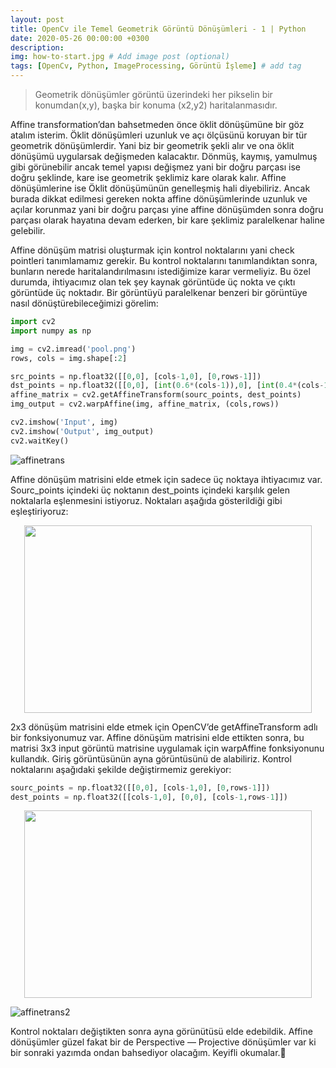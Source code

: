 ```yaml
---
layout: post
title: OpenCv ile Temel Geometrik Görüntü Dönüşümleri - 1 | Python
date: 2020-05-26 00:00:00 +0300
description: 
img: how-to-start.jpg # Add image post (optional)
tags: [OpenCv, Python, ImageProcessing, Görüntü İşleme] # add tag
---
```


> Geometrik dönüşümler görüntü üzerindeki her pikselin bir konumdan(x,y), başka bir konuma (x2,y2) haritalanmasıdır.

Affine transformation’dan bahsetmeden önce öklit dönüşümüne bir göz atalım isterim. Öklit dönüşümleri uzunluk ve açı ölçüsünü koruyan bir tür geometrik dönüşümlerdir. Yani biz bir geometrik şekli alır ve ona öklit dönüşümü uygularsak değişmeden kalacaktır.
Dönmüş, kaymış, yamulmuş gibi görünebilir ancak temel yapısı değişmez yani bir doğru parçası ise doğru şeklinde, kare ise geometrik şeklimiz kare olarak kalır. Affine dönüşümlerine ise Öklit dönüşümünün genelleşmiş hali diyebiliriz. Ancak burada dikkat
edilmesi gereken nokta affine dönüşümlerinde uzunluk ve açılar korunmaz yani bir doğru parçası yine affine dönüşümden sonra doğru parçası olarak hayatına devam ederken, bir kare şeklimiz paralelkenar haline gelebilir.

Affine dönüşüm matrisi oluşturmak için kontrol noktalarını yani check pointleri tanımlamamız gerekir. Bu kontrol noktalarını tanımlandıktan sonra, bunların nerede haritalandırılmasını istediğimize karar vermeliyiz. Bu özel durumda, ihtiyacımız olan tek şey kaynak görüntüde üç nokta ve çıktı görüntüde üç noktadır. Bir görüntüyü paralelkenar benzeri bir görüntüye nasıl dönüştürebileceğimizi görelim:

```python
import cv2
import numpy as np

img = cv2.imread('pool.png')
rows, cols = img.shape[:2]

src_points = np.float32([[0,0], [cols-1,0], [0,rows-1]])
dst_points = np.float32([[0,0], [int(0.6*(cols-1)),0], [int(0.4*(cols-1)),rows-1]])
affine_matrix = cv2.getAffineTransform(sourc_points, dest_points)
img_output = cv2.warpAffine(img, affine_matrix, (cols,rows))

cv2.imshow('Input', img)
cv2.imshow('Output', img_output)
cv2.waitKey()
```
![affinetrans](https://user-images.githubusercontent.com/33956266/82947879-6de16980-9fa9-11ea-8b48-ce240a9149ad.JPG)

Affine dönüşüm matrisini elde etmek için sadece üç noktaya ihtiyacımız var. Sourc_points içindeki üç noktanın dest_points içindeki karşılık gelen noktalarla eşlenmesini istiyoruz. Noktaları aşağıda gösterildiği gibi eşleştiriyoruz:

<p align="center">
  <img width="460" height="300" src="https://user-images.githubusercontent.com/33956266/82948022-aed97e00-9fa9-11ea-8c13-e6801ee12317.jpg">
</p>

2x3 dönüşüm matrisini elde etmek için OpenCV’de getAffineTransform adlı bir fonksiyonumuz var. Affine dönüşüm matrisini elde ettikten sonra, bu matrisi 3x3 input görüntü matrisine uygulamak için warpAffine fonksiyonunu kullandık.
Giriş görüntüsünün ayna görüntüsünü de alabiliriz. Kontrol noktalarını aşağıdaki şekilde değiştirmemiz gerekiyor:

```python
sourc_points = np.float32([[0,0], [cols-1,0], [0,rows-1]])
dest_points = np.float32([[cols-1,0], [0,0], [cols-1,rows-1]])
```

<p align="center">
  <img width="460" height="300" src="https://user-images.githubusercontent.com/33956266/82948027-b0a34180-9fa9-11ea-94d4-820c699de68e.jpg">
</p>

![affinetrans2](https://user-images.githubusercontent.com/33956266/82948036-b6992280-9fa9-11ea-8472-1bfa8e0f948d.JPG)

Kontrol noktaları değiştikten sonra ayna görünütüsü elde edebildik. Affine dönüşümler güzel fakat bir de Perspective — Projective dönüşümler var ki bir sonraki yazımda ondan bahsediyor olacağım. Keyifli okumalar.🧐
